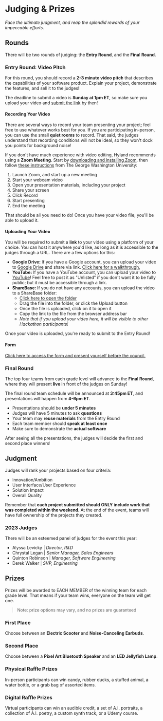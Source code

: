# Judging & Prizes
_Face the ultimate judgment, and reap the splendid rewards of your impeccable efforts._

## Rounds
There will be two rounds of judging: the **Entry Round**, and the **Final Round**.

### Entry Round: Video Pitch
For this round, you should record a **2-3 minute video pitch** that describes the capabilities of your software product. Explain your project, demonstrate the features, and sell it to the judges!

The deadline to submit a video is **Sunday at 1pm ET**, so make sure you upload your video and [submit the link](https://forms.gle/1C5tdUv1ZaMbuEbK6) by then!

#### Recording Your Video
There are several ways to record your team presenting your project; feel free to use whatever works best for you. If you are participating in-person, you can use the small **quiet rooms** to record. That said, the judges understand that recording conditions will not be ideal, so they won't dock you points for background noise!

If you don't have much experience with video editing, Hyland recommends using a **Zoom Meeting**. Start by [downloading and installing Zoom](https://support.zoom.us/hc/en-us/articles/4415294177549-Downloading-the-Zoom-desktop-client-and-mobile-app), then follow [these instructions](https://instruction.gwu.edu/sites/default/files/2020-09/ZoomRecordPres.pdf) from The George Washington University:

1. Launch Zoom, and start up a new meeting
1. Start your webcam video
1. Open your presentation materials, including your project
1. Share your screen
1. Click Record
1. Start presenting
1. End the meeting

That should be all you need to do! Once you have your video file, you'll be able to upload it.

#### Uploading Your Video
You will be required to submit a **link** to your video using a platform of your choice. You can host it anywhere you'd like, as long as it is accessible to the judges through a URL. There are a few options for this:

- **Google Drive:** If you have a Google account, you can upload your video to [Google Drive](https://drive.google.com/drive/my-drive) and share via link. [Click here for a walkthrough.](https://www.businessinsider.com/guides/tech/how-to-share-a-video-on-google-drive)
- **YouTube:** If you have a YouTube account, you can upload your video to [YouTube](https://www.youtube.com/)! Feel free to post it as "Unlisted" if you don't want it to be fully public; but it must be accessible through a link.
- **ShareBase:** If you do not have any accounts, you can upload the video to a ShareBase folder:
  - [Click here to open the folder](https://app.sharebase.com/#/folder/1656143/share/3-xnB4541jY2jtNHs-S4Sw3SA-Dmg)
  - Drag the file into the folder, or click the Upload button
  - Once the file is uploaded, click on it to open it
  - Copy the link to the file from the browser address bar
  - _Note that if you upload your video here, it will be visible to other Hackathon participants!_

Once your video is uploaded, you're ready to submit to the Entry Round!

#### Form
[Click here to access the form and present yourself before the council.](https://forms.gle/1C5tdUv1ZaMbuEbK6)

### Final Round
The top four teams from each grade level will advance to the **Final Round**, where they will present **live** in front of the judges on Sunday!

The final round team schedule will be announced at **3:45pm ET**, and presentations will happen from **4-6pm ET**.

- Presentations should be **under 5 minutes**
- Judges will have 5 minutes to ask **questions**
- Your team may **reuse materials** from the Entry Round
- Each team member should **speak at least once**
- Make sure to demonstrate the **actual software**

After seeing all the presentations, the judges will decide the first and second place winners!

## Judgment
Judges will rank your projects based on four criteria:

- Innovation/Ambition
- User Interface/User Experience
- Solution Impact
- Overall Quality

Remember that **each project submitted should ONLY include work that was completed within the weekend**. At the end of the event, teams will have full ownership of the projects they created.

### 2023 Judges
There will be an esteemed panel of judges for the event this year:

- Alyssa Levicky | _Director, R&D_
- Chrystal Legan | _Senior Manager, Sales Engineers_
- Quinton Robinson | _Manager, Software Engineering_
- Derek Walker | _SVP, Engineering_

## Prizes
Prizes will be awarded to EACH MEMBER of the winning team for each grade level. That means if your team wins, everyone on the team will get one.

>Note: prize options may vary, and no prizes are guaranteed

### First Place
Choose between an **Electric Scooter** and **Noise-Canceling Earbuds**.

### Second Place
Choose between a **Pixel Art Bluetooth Speaker** and an **LED Jellyfish Lamp**.

### Physical Raffle Prizes
In-person participants can win candy, rubber ducks, a stuffed animal, a water bottle, or a grab bag of assorted items.

### Digital Raffle Prizes
Virtual participants can win an audible credit, a set of A.I. portraits, a collection of A.I. poetry, a custom synth track, or a Udemy course.
